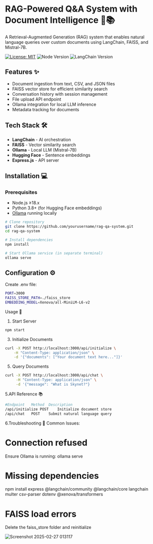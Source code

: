 # RAG-Powered Q&A System with Document Intelligence 🧠📚

A Retrieval-Augmented Generation (RAG) system that enables natural language queries over custom documents using LangChain, FAISS, and Mistral-7B.

[![License: MIT](https://img.shields.io/badge/License-MIT-yellow.svg)](https://opensource.org/licenses/MIT)
![Node Version](https://img.shields.io/badge/node-%3E%3D18.0-blue)
![LangChain Version](https://img.shields.io/badge/langchain-0.1.0-red)

## Features ✨
- Document ingestion from text, CSV, and JSON files
- FAISS vector store for efficient similarity search
- Conversation history with session management
- File upload API endpoint
- Ollama integration for local LLM inference
- Metadata tracking for documents

## Tech Stack 🛠️
- **LangChain** - AI orchestration
- **FAISS** - Vector similarity search
- **Ollama** - Local LLM (Mistral-7B)
- **Hugging Face** - Sentence embeddings
- **Express.js** - API server

## Installation 💻

### Prerequisites
- Node.js ≥18.x
- Python 3.8+ (for Hugging Face embeddings)
- [Ollama](https://ollama.ai/) running locally

```bash
# Clone repository
git clone https://github.com/yourusername/rag-qa-system.git
cd rag-qa-system

# Install dependencies
npm install

# Start Ollama service (in separate terminal)
ollama serve
```

## Configuration ⚙️
Create .env file:
```bash
PORT=3000
FAISS_STORE_PATH=./faiss_store
EMBEDDING_MODEL=Xenova/all-MiniLM-L6-v2
```
Usage 🚀
1. Start Server
```bash
npm start
```
3. Initialize Documents
 ```bash
curl -X POST http://localhost:3000/api/initialize \
     -H "Content-Type: application/json" \
     -d '{"documents": ["Your document text here..."]}'
```
5. Query Documents
```bash
curl -X POST http://localhost:3000/api/chat \
     -H "Content-Type: application/json" \
     -d '{"message": "What is Skynet?"}
```  
5.API Reference 📚

```bash
#Endpoint	Method	Description
/api/initialize	POST	Initialize document store
/api/chat	POST	Submit natural language query
```
6.Troubleshooting 🔧
Common Issues:
# Connection refused
Ensure Ollama is running: ollama serve

# Missing dependencies
npm install express @langchain/community @langchain/core langchain multer csv-parser dotenv @xenova/transformers

# FAISS load errors
Delete the faiss_store folder and reinitialize


![Screenshot 2025-02-27 013117](https://github.com/user-attachments/assets/e9e3b627-82f7-46ae-b93a-cfad353726db)


